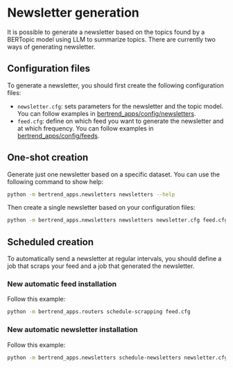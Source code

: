 # Newsletter generation

It is possible to generate a newsletter based on the topics found by a BERTopic model using LLM to summarize topics. There are currently two ways of generating newsletter.

## Configuration files

To generate a newsletter, you should first create the following configuration files:

- `newsletter.cfg`: sets parameters for the newsletter and the topic model. You can follow examples in [bertrend_apps/config/newsletters](../bertrend_apps/config/newsletters).
- `feed.cfg`: define on which feed you want to generate the newsletter and at which frequency. You can follow examples in [bertrend_apps/config/feeds](../bertrend_apps/config/feeds).

## One-shot creation

Generate just one newsletter based on a specific dataset. You can use the following command to show help:

```bash
python -m bertrend_apps.newsletters newsletters --help
```

Then create a single newsletter based on your configuration files:
```bash
python -m bertrend_apps.newsletters newsletters newsletter.cfg feed.cfg
```

## Scheduled creation

To automatically send a newsletter at regular intervals, you should define a job that scraps your feed and a job that generated the newsletter.

### New automatic feed installation

Follow this example:

```bash
python -m bertrend_apps.routers schedule-scrapping feed.cfg
```

### New automatic newsletter installation

Follow this example:

```bash
python -m bertrend_apps.newsletters schedule-newsletters newsletter.cfg feed.cfg
```
